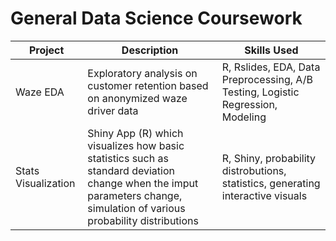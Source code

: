 # General Data Science Coursework 


| Project | Description | Skills Used | 
| ----------- | ----------- |----------- |
| Waze EDA | Exploratory analysis on customer retention based on anonymized waze driver data | R, Rslides, EDA, Data Preprocessing, A/B Testing, Logistic Regression, Modeling | 
| Stats Visualization | Shiny App (R) which visualizes how basic statistics such as standard deviation change when the imput parameters change, simulation of various probability distributions | R, Shiny, probability distrobutions, statistics, generating interactive visuals 
